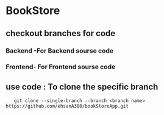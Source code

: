 # BookStore
## checkout branches for code
### Backend -For Backend sourse code
### Frontend- For Frontend sourse code
## use code : To clone the specific branch 
       git clone --single-branch --branch <branch name>  https://github.com/ehsanA380/bookStoreApp.git
